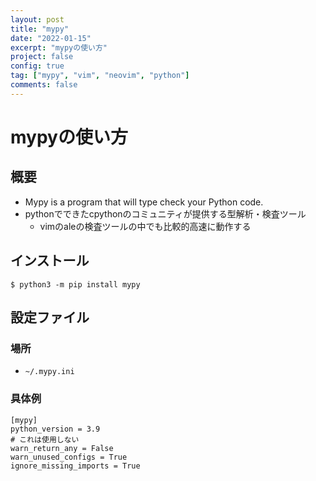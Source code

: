 ```yaml
---
layout: post
title: "mypy"
date: "2022-01-15"
excerpt: "mypyの使い方"
project: false
config: true
tag: ["mypy", "vim", "neovim", "python"]
comments: false
---
```


# mypyの使い方

## 概要
 - Mypy is a program that will type check your Python code.
 - pythonでできたcpythonのコミュニティが提供する型解析・検査ツール
   - vimのaleの検査ツールの中でも比較的高速に動作する

## インストール

```console
$ python3 -m pip install mypy
```

## 設定ファイル

### 場所

 - `~/.mypy.ini`
 
### 具体例

```config
[mypy]
python_version = 3.9
# これは使用しない
warn_return_any = False
warn_unused_configs = True
ignore_missing_imports = True
```
